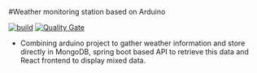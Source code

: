 #Weather monitoring station based on Arduino

[![build](https://circleci.com/gh/marcinpietrosian/arduino-weather-station.svg?style=shield&circle-token=2ee0e94832679a3cde184af1ee6eab5300cd3de0)](https://circleci.com/gh/marcinpietrosian/arduino-weather-station) [![Quality Gate](https://sonarcloud.io/api/project_badges/measure?project=mpietrosian%3Aarduino-weather-station&metric=alert_status)](https://sonarcloud.io/dashboard/index/mpietrosian:arduino-weather-station)

* Combining arduino project to gather weather information and store directly in MongoDB, spring boot based API to retrieve this data and React frontend to display mixed data. 
